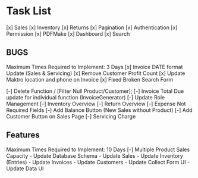 # Task List

[x] Sales
[x] Inventory
[x] Returns
[x] Pagination
[x] Authentication
[x] Permission
[x] PDFMake
[x] Dashboard
[x] Search

## BUGS

Maximum Times Required to Implement: 3 Days
[x] Invoice DATE format Update (Sales & Servicing)
[x] Remove Customer Profit Count
[x] Update Maktro location and phone on Invoice
[x] Fixed Broken Search Form

[-] Delete Function / [Filter Null Product/Customer];
[-] Invoice Total Due update for individual function (InvoiceGenerator)
[-] Update Role Management
[-] Inventory Overview
[-] Return Overview
[-] Expense Not Required Fields
[-] Add Balance Button (New Sales without Product)
[-] Add Customer Button on Sales Page
[-] Servicing Charge

## Features

Maximum Times Required to Implement: 10 Days
[-] Multiple Product Sales Capacity
    - Update Database Schema
    - Update Sales
    - Update Inventory (Entries)
    - Update Invoices
    - Update Customers
    - Update Collect Form UI
    - Update Data UI
